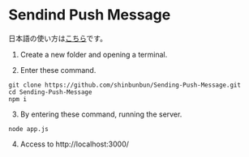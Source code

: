 # Sendind Push Message
日本語の使い方は[こちら](https://qiita.com/shinbunbun_/items/62b824a1205d31d56427)です。

1. Create a new folder and opening a terminal.

2. Enter these command.
```
git clone https://github.com/shinbunbun/Sending-Push-Message.git
cd Sending-Push-Message
npm i
```

3. By entering these command, running the server.
```
node app.js
```

4. Access to http://localhost:3000/
